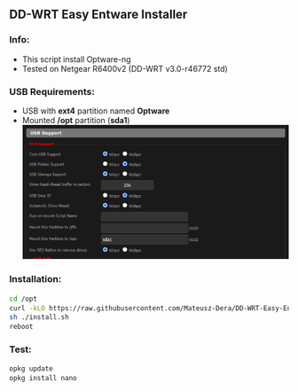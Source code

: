 ## DD-WRT Easy Entware Installer

### Info:
  - This script install Optware-ng
  - Tested on Netgear R6400v2 (DD-WRT v3.0-r46772 std)

### USB Requirements:
 - USB with **ext4** partition named **Optware**
 - Mounted **/opt** partition (**sda1**)
 ![USB](https://github.com/Mateusz-Dera/DD-WRT-Easy-Entware-Installer/blob/master/usb.png?raw=true)


### Installation:
```sh
cd /opt
curl -kLO https://raw.githubusercontent.com/Mateusz-Dera/DD-WRT-Easy-Entware-Installer/master/install.sh
sh ./install.sh
reboot
```

### Test:
```sh
opkg update
opkg install nano
```

